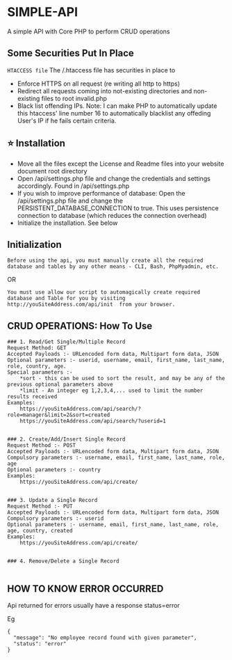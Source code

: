 # SIMPLE-API

A simple API with Core PHP to perform CRUD operations
## Some Securities Put In Place

`HTACCESS file`
The /.htaccess file has securities in place to
* Enforce HTTPS on all request (re writing all http to https)
* Redirect all requests coming into not-existing directories and non-existing files to root invalid.php
* Black list offending IPs. 
Note: I can make PHP to automatically update this htaccess' line number 16 to automatically blacklist any offeding User's IP if he fails certain criteria.

## ⭐ Installation

- Move all the files except the License and Readme files into your website document root directory
- Open /api/settings.php file and change the credentials and settings accordingly. Found in /api/settings.php
- If you wish to improve performance of database: Open the /api/settings.php file and change the PERSISTENT_DATABASE_CONNECTION to true. This uses persistence connection to database (which reduces the connection overhead)
- Initialize the installation. See below

## Initialization

	Before using the api, you must manually create all the required database and tables by any other means - CLI, Bash, PhpMyadmin, etc.

OR

	You must use allow our script to automagically create required database and Table for you by visiting  http://youSiteAddress.com/api/init  from your browser.


## CRUD OPERATIONS: How To Use

```
### 1. Read/Get Single/Multiple Record
Request Method: GET
Accepted Payloads :- URLencoded form data, Multipart form data, JSON
Optional parameters :- userid, username, email, first_name, last_name, role, country, age.
Special parameters :-
	*sort - this can be used to sort the result, and may be any of the previous optional parameters above
	*limit - An integer eg 1,2,3,4,... used to limit the number results received
Examples:
	https://youSiteAddress.com/api/search/?role=manager&limit=2&sort=created
	https://youSiteAddress.com/api/search/?userid=1


### 2. Create/Add/Insert Single Record
Request Method :- POST
Accepted Payloads :- URLencoded form data, Multipart form data, JSON
Compulsory parameters :- username, email, first_name, last_name, role, age
Optional parameters :- country
Examples:
	https://youSiteAddress.com/api/create/


### 3. Update a Single Record
Request Method :- PUT
Accepted Payloads :- URLencoded form data, Multipart form data, JSON
Compulsory parameters :- userid
Optional parameters :- username, email, first_name, last_name, role, age, country, created
Examples:
	https://youSiteAddress.com/api/create/


### 4. Remove/Delete a Single Record


```

## HOW TO KNOW ERROR OCCURRED

Api returned for errors usually have a response status=error

Eg
```
{
  "message": "No employee record found with given parameter",
  "status": "error"
}
```

